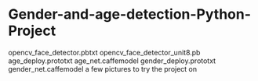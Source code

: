 # Gender-and-age-detection-Python-Project
opencv_face_detector.pbtxt
opencv_face_detector_unit8.pb
age_deploy.prototxt
age_net.caffemodel
gender_deploy.prototxt
gender_net.caffemodel
a few pictures to try the project on
